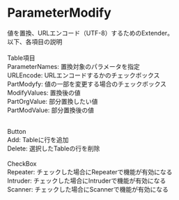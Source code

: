 # ParameterModify
値を置換、URLエンコード（UTF-8）するためのExtender。<br />
以下、各項目の説明<br />
<br />
Table項目<br />
ParameterNames: 置換対象のパラメータを指定<br />
URLEncode: URLエンコードするかのチェックボックス<br />
PartModyfy: 値の一部を変更する場合のチェックボックス<br />
ModifyValues: 置換後の値<br />
PartOrgValue: 部分置換したい値<br />
PartModValue: 部分置換後の値<br />

<br />
Button<br />
Add: Tableに行を追加<br />
Delete: 選択したTableの行を削除<br />
<br />
CheckBox<br />
Repeater: チェックした場合にRepeaterで機能が有効になる<br />
Intruder: チェックした場合にIntruderで機能が有効になる<br />
Scanner: チェックした場合にScannerで機能が有効になる
